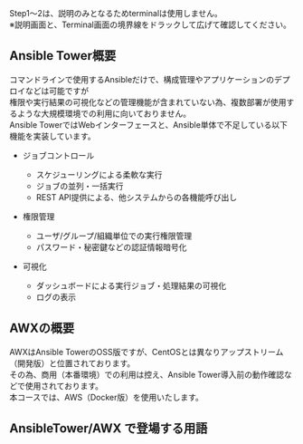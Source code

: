 Step1～2は、説明のみとなるためterminalは使用しません。  
※説明画面と、Terminal画面の境界線をドラックして広げて確認してください。

## Ansible Tower概要  
  
コマンドラインで使用するAnsibleだけで、構成管理やアプリケーションのデプロイなどは可能ですが  
権限や実行結果の可視化などの管理機能が含まれていない為、複数部署が使用するような大規模環境での利用に向いておりません。  
Ansible TowerではWebインターフェースと、Ansible単体で不足している以下機能を実装しています。  
  
- ジョブコントロール  
  - スケジューリングによる柔軟な実行  
  - ジョブの並列・一括実行  
  - REST API提供による、他システムからの各機能呼び出し  
  
- 権限管理  
  - ユーザ/グループ/組織単位での実行権限管理  
  - パスワード・秘密鍵などの認証情報暗号化  
  
- 可視化  
  - ダッシュボードによる実行ジョブ・処理結果の可視化  
  - ログの表示  
    
## AWXの概要  
AWXはAnsible TowerのOSS版ですが、CentOSとは異なりアップストリーム（開発版）と位置されております。  
その為、商用（本番環境）での利用は控え、Ansible Tower導入前の動作確認などで使用されております。  
本コースでは、AWS（Docker版）を使用いたします。

## AnsibleTower/AWX で登場する用語
